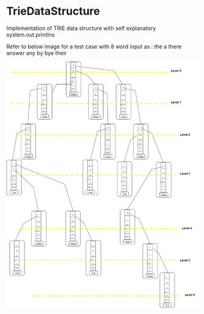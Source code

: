 # TrieDataStructure
Implementation of TRIE data structure with self explanatory system.out.printlns

Refer to below image for a test case with 8 word input as : the a there answer any by bye their

![](Trie.drawio.png)
